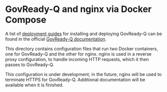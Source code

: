 # GovReady-Q and nginx via Docker Compose

A list of [deployment guides](https://govready-q.readthedocs.io/en/latest/introduction.html#installing-govready-q) for installing and deploying GovReady-Q can be found in the official [GovReady-Q documentation](https://govready-q.readthedocs.io).

This directory contains configuration files that run two Docker containers, one for GovReady-Q and the other for nginx.  nginx is used in a reverse proxy configuration, to handle incoming HTTP requests, which it then passes to GovReady-Q.

This configuration is under development; in the future, nginx will be used to terminate HTTPS for GovReady-Q.  Additional documentation will be available when it is finished.